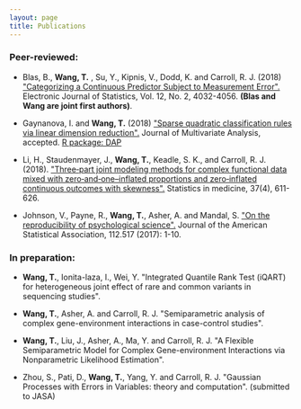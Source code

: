 ```yaml
---
layout: page
title: Publications
---
```


### Peer-reviewed:

- Blas, B., **Wang, T.** , Su, Y., Kipnis, V., Dodd, K. and Carroll, R. J. (2018) ["Categorizing a Continuous Predictor Subject to Measurement Error".](https://projecteuclid.org/euclid.ejs/1544518836) Electronic Journal of Statistics, Vol. 12, No. 2, 4032-4056. **(Blas and Wang are joint first authors)**. 

- Gaynanova, I. and **Wang, T.** (2018) ["Sparse quadratic classification rules via linear dimension reduction".](https://doi.org/10.1016/j.jmva.2018.09.011) Journal of Multivariate Analysis, accepted. 
[R package: DAP](https://cran.r-project.org/web/packages/DAP/index.html)

- Li, H., Staudenmayer, J., **Wang, T.**, Keadle, S. K., and Carroll, R. J. (2018). ["Three‐part joint modeling methods for complex functional data mixed with zero‐and‐one–inflated proportions and zero‐inflated continuous outcomes with skewness".](https://www.ncbi.nlm.nih.gov/pubmed/29052239) Statistics in medicine, 37(4), 611-626.

- Johnson, V., Payne, R., **Wang, T.**, Asher, A. and Mandal, S.
["On the reproducibility of psychological science".](https://amstat.tandfonline.com/doi/abs/10.1080/01621459.2016.1240079#.WqQ13ZPwbOQ) Journal of the American Statistical Association, 112.517 (2017): 1-10.

### In preparation:

- **Wang, T.**, Ionita-laza, I., Wei, Y. "Integrated Quantile Rank Test (iQART) for heterogeneous joint effect of rare and common variants in sequencing studies".

- **Wang, T.**, Asher, A. and Carroll, R. J. "Semiparametric analysis of complex gene-environment interactions in case-control studies".

- **Wang, T.**, Liu, J., Asher, A., Ma, Y. and Carroll, R. J. "A Flexible Semiparametric Model for Complex Gene-environment Interactions via Nonparametric Likelihood Estimation".

- Zhou, S., Pati, D., **Wang, T.**, Yang, Y. and Carroll, R. J. "Gaussian Processes with Errors in Variables: theory and computation". (submitted to JASA)
